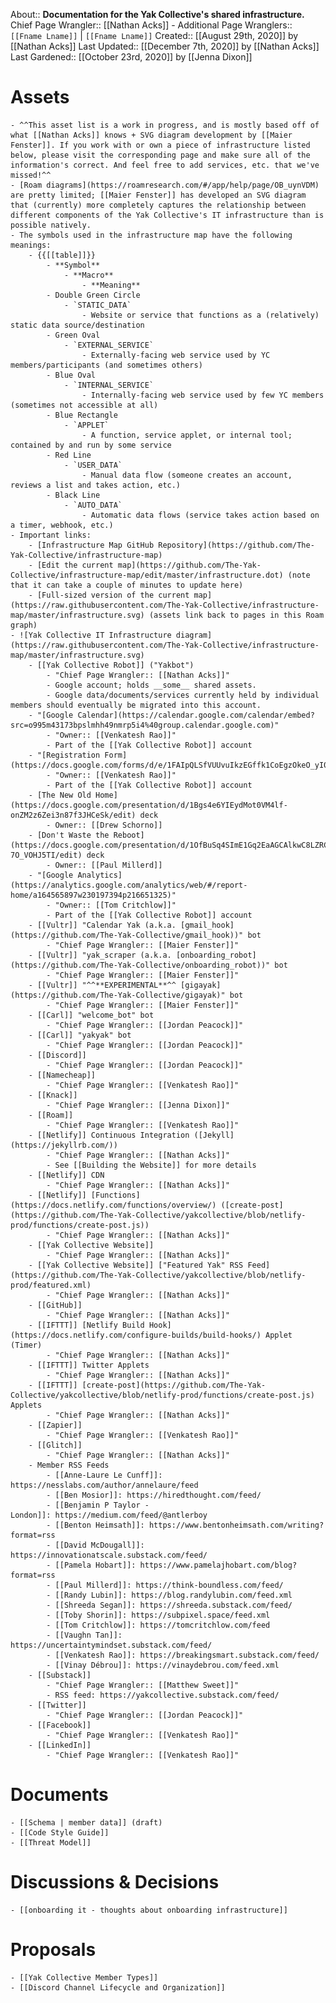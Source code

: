 About:: __Documentation for the Yak Collective's shared infrastructure.__
Chief Page Wrangler:: [[Nathan Acks]]
    - Additional Page Wranglers:: `[[Fname Lname]]` | `[[Fname Lname]]`
Created:: [[August 29th, 2020]] by [[Nathan Acks]]
Last Updated:: [[December 7th, 2020]] by [[Nathan Acks]]
Last Gardened:: [[October 23rd, 2020]] by [[Jenna Dixon]]
# Assets
    - ^^This asset list is a work in progress, and is mostly based off of what [[Nathan Acks]] knows + SVG diagram development by [[Maier Fenster]]. If you work with or own a piece of infrastructure listed below, please visit the corresponding page and make sure all of the information's correct. And feel free to add services, etc. that we've missed!^^
    - [Roam diagrams](https://roamresearch.com/#/app/help/page/OB_uynVDM) are pretty limited; [[Maier Fenster]] has developed an SVG diagram that (currently) more completely captures the relationship between different components of the Yak Collective's IT infrastructure than is possible natively.
    - The symbols used in the infrastructure map have the following meanings:
        - {{[[table]]}}
            - **Symbol**
                - **Macro**
                    - **Meaning**
            - Double Green Circle
                - `STATIC_DATA`
                    - Website or service that functions as a (relatively) static data source/destination
            - Green Oval
                - `EXTERNAL_SERVICE`
                    - Externally-facing web service used by YC members/participants (and sometimes others)
            - Blue Oval
                - `INTERNAL_SERVICE`
                    - Internally-facing web service used by few YC members (sometimes not accessible at all)
            - Blue Rectangle
                - `APPLET`
                    - A function, service applet, or internal tool; contained by and run by some service
            - Red Line
                - `USER_DATA`
                    - Manual data flow (someone creates an account, reviews a list and takes action, etc.)
            - Black Line
                - `AUTO_DATA`
                    - Automatic data flows (service takes action based on a timer, webhook, etc.)
    - Important links:
        - [Infrastructure Map GitHub Repository](https://github.com/The-Yak-Collective/infrastructure-map)
        - [Edit the current map](https://github.com/The-Yak-Collective/infrastructure-map/edit/master/infrastructure.dot) (note that it can take a couple of minutes to update here)
        - [Full-sized version of the current map](https://raw.githubusercontent.com/The-Yak-Collective/infrastructure-map/master/infrastructure.svg) (assets link back to pages in this Roam graph)
    - ![Yak Collective IT Infrastructure diagram](https://raw.githubusercontent.com/The-Yak-Collective/infrastructure-map/master/infrastructure.svg)
        - [[Yak Collective Robot]] ("Yakbot")
            - "Chief Page Wrangler:: [[Nathan Acks]]"
            - Google account; holds __some__ shared assets.
            - Google data/documents/services currently held by individual members should eventually be migrated into this account.
        - "[Google Calendar](https://calendar.google.com/calendar/embed?src=o995m43173bpslmhh49nmrp5i4%40group.calendar.google.com)"
            - "Owner:: [[Venkatesh Rao]]"
            - Part of the [[Yak Collective Robot]] account
        - "[Registration Form](https://docs.google.com/forms/d/e/1FAIpQLSfVUUvuIkzEGffk1CoEgzOkeO_yI05Nuw6zU3H1TNLmiQOf7g/viewform)"
            - "Owner:: [[Venkatesh Rao]]"
            - Part of the [[Yak Collective Robot]] account
        - [The New Old Home](https://docs.google.com/presentation/d/1Bgs4e6YIEydMot0VM4lf-onZM2z6Zei3n87f3JHCeSk/edit) deck
            - Owner:: [[Drew Schorno]]
        - [Don't Waste the Reboot](https://docs.google.com/presentation/d/1OfBuSq4SImE1Gq2EaAGCAlkwC8LZRCWx-7O_VOHJ5TI/edit) deck
            - Owner:: [[Paul Millerd]]
        - "[Google Analytics](https://analytics.google.com/analytics/web/#/report-home/a164565897w230197394p216651325)"
            - "Owner:: [[Tom Critchlow]]"
            - Part of the [[Yak Collective Robot]] account
        - [[Vultr]] "Calendar Yak (a.k.a. [gmail_hook](https://github.com/The-Yak-Collective/gmail_hook))" bot
            - "Chief Page Wrangler:: [[Maier Fenster]]"
        - [[Vultr]] "yak_scraper (a.k.a. [onboarding_robot](https://github.com/The-Yak-Collective/onboarding_robot))" bot
            - "Chief Page Wrangler:: [[Maier Fenster]]"
        - [[Vultr]] "^^**EXPERIMENTAL**^^ [gigayak](https://github.com/The-Yak-Collective/gigayak)" bot
            - "Chief Page Wrangler:: [[Maier Fenster]]"
        - [[Carl]] "welcome_bot" bot
            - "Chief Page Wrangler:: [[Jordan Peacock]]"
        - [[Carl]] "yakyak" bot
            - "Chief Page Wrangler:: [[Jordan Peacock]]"
        - [[Discord]]
            - "Chief Page Wrangler:: [[Jordan Peacock]]"
        - [[Namecheap]]
            - "Chief Page Wrangler:: [[Venkatesh Rao]]"
        - [[Knack]]
            - "Chief Page Wrangler:: [[Jenna Dixon]]"
        - [[Roam]]
            - "Chief Page Wrangler:: [[Venkatesh Rao]]"
        - [[Netlify]] Continuous Integration ([Jekyll](https://jekyllrb.com/))
            - "Chief Page Wrangler:: [[Nathan Acks]]"
            - See [[Building the Website]] for more details
        - [[Netlify]] CDN
            - "Chief Page Wrangler:: [[Nathan Acks]]"
        - [[Netlify]] [Functions](https://docs.netlify.com/functions/overview/) ([create-post](https://github.com/The-Yak-Collective/yakcollective/blob/netlify-prod/functions/create-post.js))
            - "Chief Page Wrangler:: [[Nathan Acks]]"
        - [[Yak Collective Website]]
            - "Chief Page Wrangler:: [[Nathan Acks]]"
        - [[Yak Collective Website]] ["Featured Yak" RSS Feed](https://github.com/The-Yak-Collective/yakcollective/blob/netlify-prod/featured.xml)
            - "Chief Page Wrangler:: [[Nathan Acks]]"
        - [[GitHub]]
            - "Chief Page Wrangler:: [[Nathan Acks]]"
        - [[IFTTT]] [Netlify Build Hook](https://docs.netlify.com/configure-builds/build-hooks/) Applet (Timer)
            - "Chief Page Wrangler:: [[Nathan Acks]]"
        - [[IFTTT]] Twitter Applets
            - "Chief Page Wrangler:: [[Nathan Acks]]"
        - [[IFTTT]] [create-post](https://github.com/The-Yak-Collective/yakcollective/blob/netlify-prod/functions/create-post.js) Applets
            - "Chief Page Wrangler:: [[Nathan Acks]]"
        - [[Zapier]]
            - "Chief Page Wrangler:: [[Venkatesh Rao]]"
        - [[Glitch]]
            - "Chief Page Wrangler:: [[Nathan Acks]]"
        - Member RSS Feeds
            - [[Anne-Laure Le Cunff]]: https://nesslabs.com/author/annelaure/feed
            - [[Ben Mosior]]: https://hiredthought.com/feed/
            - [[Benjamin P Taylor - London]]: https://medium.com/feed/@antlerboy
            - [[Benton Heimsath]]: https://www.bentonheimsath.com/writing?format=rss
            - [[David McDougall]]: https://innovationatscale.substack.com/feed/
            - [[Pamela Hobart]]: https://www.pamelajhobart.com/blog?format=rss
            - [[Paul Millerd]]: https://think-boundless.com/feed/
            - [[Randy Lubin]]: https://blog.randylubin.com/feed.xml
            - [[Shreeda Segan]]: https://shreeda.substack.com/feed/
            - [[Toby Shorin]]: https://subpixel.space/feed.xml
            - [[Tom Critchlow]]: https://tomcritchlow.com/feed
            - [[Vaughn Tan]]: https://uncertaintymindset.substack.com/feed/
            - [[Venkatesh Rao]]: https://breakingsmart.substack.com/feed/
            - [[Vinay Débrou]]: https://vinaydebrou.com/feed.xml
        - [[Substack]]
            - "Chief Page Wrangler:: [[Matthew Sweet]]"
            - RSS feed: https://yakcollective.substack.com/feed/
        - [[Twitter]]
            - "Chief Page Wrangler:: [[Jordan Peacock]]"
        - [[Facebook]]
            - "Chief Page Wrangler:: [[Venkatesh Rao]]"
        - [[LinkedIn]]
            - "Chief Page Wrangler:: [[Venkatesh Rao]]"
# Documents
    - [[Schema | member data]] (draft)
    - [[Code Style Guide]]
    - [[Threat Model]]
# Discussions & Decisions
    - [[onboarding it - thoughts about onboarding infrastructure]]
# Proposals
    - [[Yak Collective Member Types]]
    - [[Discord Channel Lifecycle and Organization]]
